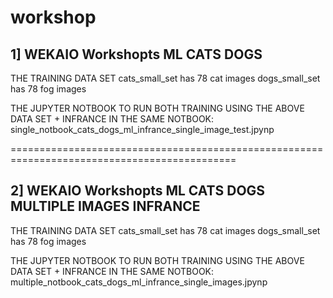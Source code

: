 # workshop
## 1] WEKAIO Workshopts ML CATS DOGS 

THE TRAINING DATA SET 
cats_small_set has 78 cat images 
dogs_small_set has 78 fog images

THE JUPYTER NOTBOOK TO RUN BOTH TRAINING USING THE ABOVE DATA SET + INFRANCE IN THE SAME NOTBOOK:
single_notbook_cats_dogs_ml_infrance_single_image_test.jpynp   



=============================================================================================
## 2] WEKAIO Workshopts ML CATS DOGS MULTIPLE IMAGES INFRANCE  

THE TRAINING DATA SET 
cats_small_set has 78 cat images 
dogs_small_set has 78 fog images

THE JUPYTER NOTBOOK TO RUN BOTH TRAINING USING THE ABOVE DATA SET + INFRANCE IN THE SAME NOTBOOK:
multiple_notbook_cats_dogs_ml_infrance_single_images.jpynp   
